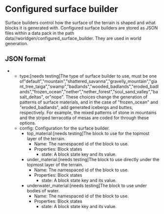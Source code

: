 # Configured surface builder
Surface builders control how the surface of the terrain is shaped and what blocks it is generated with. Configured surface builders are stored as JSON files within a data pack in the path data/<namespace>/worldgen/configured_surface_builder. They are used in world generation.

## JSON format
- 
	- type:[needs testing]The type of surface builder to use, must be one of"default","mountain","shattered_savanna","gravelly_mountain","giant_tree_taiga","swamp","badlands","wooded_badlands","eroded_badlands","frozen_ocean","nether","nether_forest","soul_sand_valley","basalt_deltas", or"nope". These choices change the generation of patterns of surface materials, and in the case of "frozen_ocean" and "eroded_badlands", add generated icebergs and buttes, respectively. For example, the mixed patterns of stone in mountains and the striped terracotta of mesas are coded for through these options.
	- config: Configuration for the surface builder.
		- top_material:[needs testing]The block to use for the topmost layer of the terrain.
			- Name: The namespaced id of the block to use.
			- Properties: Block states
				- state: A block state key and its value.
		- under_material:[needs testing]The block to use directly under the topmost layer of the terrain.
			- Name: The namespaced id of the block to use.
			- Properties: Block states
				- state: A block state key and its value.
		- underwater_material:[needs testing]The block to use under bodies of water.
			- Name: The namespaced id of the block to use.
			- Properties: Block states
				- state: A block state key and its value.


